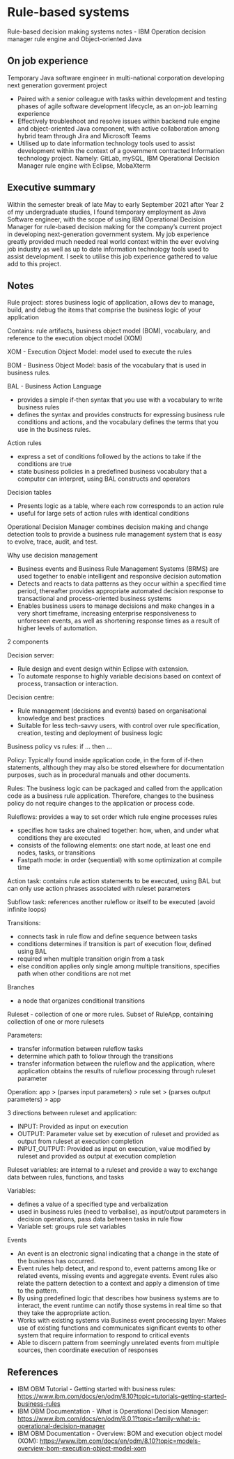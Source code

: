 # Rule-based systems
Rule-based decision making systems notes - IBM Operation decision manager rule engine and Object-oriented Java

## On job experience
Temporary Java software engineer in multi-national corporation developing next generation goverment project
- Paired with a senior colleague with tasks within development and testing phases of agile software development lifecycle, as an on-job learning experience
- Effectively troubleshoot and resolve issues within backend rule engine and object-oriented Java component, with active collaboration among hybrid team through Jira and Microsoft Teams
- Utilised up to date information technology tools used to assist development within the context of a government contracted Information technology project. Namely: GitLab, mySQL, IBM Operational Decision Manager rule engine with Eclipse, MobaXterm

## Executive summary
Within the semester break of late May to early September 2021 after Year 2 of my undergraduate studies, I found temporary employment as Java Software engineer, with the scope of using IBM Operational Decision Manager for rule-based decision making for the company’s current project in developing next-generation government system. My job experience greatly provided much needed real world context within the ever evolving job industry as well as up to date information technology tools used to assist development. I seek to utilise this job experience gathered to value add to this project. 

## Notes
Rule project: stores business logic of application, allows dev to manage, build, and debug the items that comprise the business logic of your application

Contains: rule artifacts, business object model (BOM), vocabulary, and reference to the execution object model (XOM)

XOM - Execution Object Model: model used to execute the rules

BOM - Business Object Model: basis of the vocabulary that is used in business rules.

BAL - Business Action Language
- provides a simple if-then syntax that you use with a vocabulary to write business rules
- defines the syntax and provides constructs for expressing business rule conditions and actions, and the vocabulary defines the terms that you use in the business rules.

Action rules
- express a set of conditions followed by the actions to take if the conditions are true
- state business policies in a predefined business vocabulary that a computer can interpret, using BAL constructs and operators


Decision tables
- Presents logic as a table, where each row corresponds to an action rule
- useful for large sets of action rules with identical conditions


Operational Decision Manager combines decision making and change detection tools to provide a business rule management system that is easy to evolve, trace, audit, and test.

Why use decision management
- Business events and Business Rule Management Systems (BRMS) are used together to enable intelligent and responsive decision automation
- Detects and reacts to data patterns as they occur within a specified time period, thereafter provides appropriate automated decision response to transactional and process-oriented business systems
- Enables business users to manage decisions and make changes in a very short timeframe, increasing enterprise responsiveness to unforeseen events, as well as shortening response times as a result of higher levels of automation.

2 components

Decision server: 
- Rule design and event design within Eclipse with extension. 
- To automate response to highly variable decisions based on context of process, transaction or interaction.

Decision centre: 
- Rule management (decisions and events) based on organisational knowledge and best practices
- Suitable for less tech-savvy users, with control over rule specification, creation, testing and deployment of business logic

Business policy vs rules: if ... then ...

Policy: Typically found inside application code, in the form of if-then statements, although they may also be stored elsewhere for documentation purposes, such as in procedural manuals and other documents.

Rules: The business logic can be packaged and called from the application code as a business rule application. Therefore, changes to the business policy do not require changes to the application or process code.

Ruleflows: provides a way to set order which rule engine processes rules
- specifies how tasks are chained together: how, when, and under what conditions they are executed
- consists of the following elements: one start node, at least one end nodes, tasks, or transitions
- Fastpath mode: in order (sequential) with some optimization at compile time

Action task: contains rule action statements to be executed, using BAL but can only use action phrases associated with ruleset parameters

Subflow task: references another ruleflow or itself to be executed (avoid infinite loops)

Transitions: 
- connects task in rule flow and define sequence between tasks
- conditions determines if transition is part of execution flow, defined using BAL
- required when multiple transition origin from a task
- else condition applies only single among multiple transitions, specifies path when other conditions are not met

Branches
- a node that organizes conditional transitions

Ruleset - collection of one or more rules. Subset of RuleApp, containing collection of one or more rulesets

Parameters:
- transfer information between ruleflow tasks
- determine which path to follow through the transitions
- transfer information between the ruleflow and the application, where application obtains the results of ruleflow processing through ruleset parameter

Operation: 
app > (parses input parameters) > rule set > (parses output parameters) > app

3 directions between ruleset and application: 
- INPUT: Provided as input on execution
- OUTPUT: Parameter value set by execution of ruleset and provided as output from ruleset at execution completion
- INPUT_OUTPUT: Provided as input on execution, value modified by ruleset and provided as output at execution completion 

Ruleset variables: are internal to a ruleset and provide a way to exchange data between rules, functions, and tasks

Variables:
- defines a value of a specified type and verbalization
- used in business rules (need to verbalise), as input/output parameters in decision operations, pass data between tasks in rule flow
- Variable set: groups rule set variables


Events
- An event is an electronic signal indicating that a change in the state of the business has occurred.
- Event rules help detect, and respond to, event patterns among like or related events, missing events and aggregate events. Event rules also relate the pattern detection to a context and apply a dimension of time to the pattern. 
- By using predefined logic that describes how business systems are to interact, the event runtime can notify those systems in real time so that they take the appropriate action.
- Works with existing systems via Business event processing layer: Makes use of existing functions and communicates significant events to other system that require information to respond to critical events
- Able to discern pattern from seemingly unrelated events from multiple sources, then coordinate execution of responses

## References
- IBM OBM Tutorial - Getting started with business rules: https://www.ibm.com/docs/en/odm/8.10?topic=tutorials-getting-started-business-rules
- IBM OBM Documentation - What is Operational Decision Manager: https://www.ibm.com/docs/en/odm/8.0.1?topic=family-what-is-operational-decision-manager
- IBM OBM Documentation - Overview: BOM and execution object model (XOM): https://www.ibm.com/docs/en/odm/8.10?topic=models-overview-bom-execution-object-model-xom

